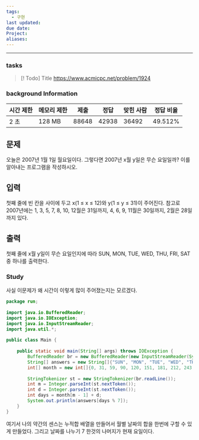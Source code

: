 ```yaml
---
tags:
  - 구현
last updated: 
due date: 
Project: 
aliases:
---
```

--- 
### tasks

> [! Todo] Title
> https://www.acmicpc.net/problem/1924


### background Information

|시간 제한|메모리 제한|제출|정답|맞힌 사람|정답 비율|
|---|---|---|---|---|---|
|2 초|128 MB|88648|42938|36492|49.512%|

## 문제

오늘은 2007년 1월 1일 월요일이다. 그렇다면 2007년 x월 y일은 무슨 요일일까? 이를 알아내는 프로그램을 작성하시오.

## 입력

첫째 줄에 빈 칸을 사이에 두고 x(1 ≤ x ≤ 12)와 y(1 ≤ y ≤ 31)이 주어진다. 참고로 2007년에는 1, 3, 5, 7, 8, 10, 12월은 31일까지, 4, 6, 9, 11월은 30일까지, 2월은 28일까지 있다.

## 출력

첫째 줄에 x월 y일이 무슨 요일인지에 따라 SUN, MON, TUE, WED, THU, FRI, SAT중 하나를 출력한다.


### Study
사실 이문제가 왜 시간이 이렇게 많이 주어졌는지는 모르겠다.
~~~java
package run;  
  
import java.io.BufferedReader;  
import java.io.IOException;  
import java.io.InputStreamReader;  
import java.util.*;  
  
public class Main {  
  
    public static void main(String[] args) throws IOException {  
        BufferedReader br = new BufferedReader(new InputStreamReader(System.in));  
        String[] answers = new String[]{"SUN", "MON", "TUE", "WED", "THU", "FRI", "SAT"};  
        int[] month = new int[]{0, 31, 59, 90, 120, 151, 181, 212, 243, 273, 304, 334, 365};  
  
        StringTokenizer st = new StringTokenizer(br.readLine());  
        int m = Integer.parseInt(st.nextToken());  
        int d = Integer.parseInt(st.nextToken());  
        int days = month[m - 1] + d;  
        System.out.println(answers[days % 7]);  
    }  
}
~~~

여기서 나의 약간의 센스는 누적합 배열을 만들어서 월별 날짜의 합을 한번에 구할 수 있게 만들었다.
그리고 날짜를 나누기 7 한것의 나머지가 현재 요일이다.



